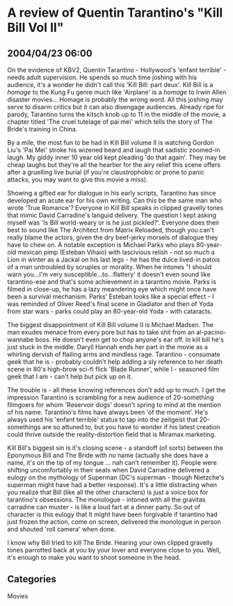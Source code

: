 # A review of Quentin Tarantino's "Kill Bill Vol II"
## 2004/04/23 06:00

On the evidence of KBV2, Quentin Tarantino - Hollywood's 'enfant
terrible' - needs adult supervision. He spends so much time joshing
with his audience, it's a wonder he didn't call this 'Kill Bill: part
deux'. Kill Bill is a _homage_ to the Kung Fu genre much like
'Airplane' is a _homage_ to Irwin Allen disaster movies... Homage
is probably the wrong word. All this joshing may serve to disarm
critics but it can also disengage audiences.  Already ripe for parody,
Tarantino turns the kitsch knob up to 11 in the middle of the movie, a
chapter titled 'The cruel tutelage of pai mei' which tells the story
of The Bride's training in China.

By a mile, the most fun to be had in Kill Bill volume II is watching
Gordon Liu's 'Pai Mei' stroke his wizened beard and laugh that
sadistic zoomed-in laugh. My giddy inner 10 year old kept pleading 'do
that again'. They may be cheap laughs but they're all the heartier for
the airy relief this scene offers after a gruelling live burial (if
you're claustrophobic or prone to panic attacks, you may want to give
this movie a miss). 

Showing a gifted ear for dialogue in his early scripts, Tarantino has
since developed an acute ear for his own writing. Can this be the same
man who wrote 'True Romance'? Everyone in Kill Bill speaks in clipped
gravelly tones that mimic David Carradine's languid delivery. The
question I kept asking myself was 'Is Bill world-weary or is he just
pickled?'. Everyone does their best to sound like The Architect from
Matrix Reloaded, though you can't really blame the actors, given the
dry beef-jerky morsels of dialogue they have to chew on. A notable
exception is Michael Parks who plays 80-year-old mexican pimp (Esteban
Vihaio) with lascivious relish - not so much a Lion in winter as a
Jackal on his last legs - he has the dulce lived-in patois of a man
untroubled by scruples or morality. When he intones "I should warn
you...I'm very susceptible...to...flattery' it doesn't even sound like
tarantino-ese and that's some achievement in a tarantino movie. Parks
is filmed in close-up, he has a lazy meandering eye which might once
have been a survival mechanism. Parks' Esteban looks like a special
effect - I was reminded of Oliver Reed's final scene in Gladiator and
then of Yoda from star wars - parks could play an 80-year-old Yoda -
with cataracts. 

The biggest disappointment of Kill Bill volume II is Michael
Madsen. The man exudes menace from every pore but has to take shit
from an al-pacino-wannabe boss. He doesn't even get to chop anyone's
ear off. In kill bill he's just stuck in the middle. Daryll Hannah
ends her part in the movie as a whirling dervish of flailing arms and
mindless rage. Tarantino - consumate geek that he is - probably
couldn't help adding a sly reference to her death scene in 80's
high-brow sci-fi flick 'Blade Runner', while I - seasoned film geek
that I am - can't help but pick up on it. 

The trouble is - all these knowing references don't add up to much. I
get the impression Tarantino is scrambling for a new audience of
20-something filmgoers for whom 'Reservoir dogs' doesn't spring to
mind at the mention of his name. Tarantino's films have always been
'of the moment'. He's always used his 'enfant terrible' status to tap
into the zeitgeist that 20-somethings are so attuned to, but you have
to wonder if his latest creation could thrive outside the
reality-distortion field that is Miramax marketing.

Kill Bill's biggest sin is it's closing scene - a standoff (of sorts)
between the Eponymous Bill and The Bride with no name (actually she
does have a name, it's on the tip of my tongue ... nah can't remember
it). People were shifting uncomfortably in their seats when David
Carradine delivered a eulogy on the mythology of Superman (DC's
superman - though Nietzche's superman might have had a better
response). It's a little distracting when you realize that Bill (like
all the other characters) is just a voice box for tarantino's
obsessions. The monologue - intoned with all the gravitas carradine
can muster - is like a loud fart at a dinner party. So out of
character is this eulogy that It might have been forgivable if
tarantino had just frozen the action, come on screen, delivered the
monologue in person and shouted 'roll camera' when done. 

I know why Bill tried to kill The Bride. Hearing your own clipped
gravelly tones parrotted back at you by your lover and everyone close
to you. Well, it's enough to make you want to shoot someone in the
head.

## Categories 
Movies

